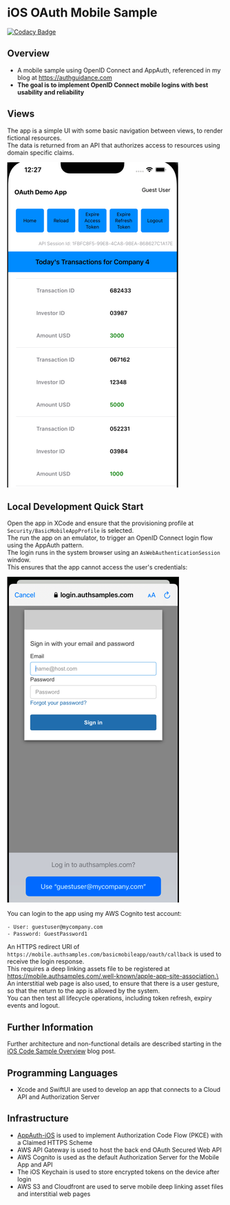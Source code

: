 # iOS OAuth Mobile Sample

[![Codacy Badge](https://app.codacy.com/project/badge/Grade/f7629f3989ab40a199043f1d84dd8fb5)](https://www.codacy.com/gh/gary-archer/oauth.mobilesample.ios/dashboard?utm_source=github.com&amp;utm_medium=referral&amp;utm_content=gary-archer/oauth.mobilesample.ios&amp;utm_campaign=Badge_Grade)

## Overview

* A mobile sample using OpenID Connect and AppAuth, referenced in my blog at https://authguidance.com
* **The goal is to implement OpenID Connect mobile logins with best usability and reliability**

## Views

The app is a simple UI with some basic navigation between views, to render fictional resources.\
The data is returned from an API that authorizes access to resources using domain specific claims.

![App Views](./doc/views.png)

## Local Development Quick Start

Open the app in XCode and ensure that the provisioning profile at `Security/BasicMobileAppProfile` is selected.\
The run the app on an emulator, to trigger an OpenID Connect login flow using the AppAuth pattern.\
The login runs in the system browser using an `AsWebAuthenticationSession` window.\
This ensures that the app cannot access the user's credentials:

![App Login](./doc/login.png)

You can login to the app using my AWS Cognito test account:

```text
- User: guestuser@mycompany.com
- Password: GuestPassword1
```

An HTTPS redirect URI of `https://mobile.authsamples.com/basicmobileapp/oauth/callback` is used to receive the login response.\
This requires a deep linking assets file to be registered at https://mobile.authsamples.com/.well-known/apple-app-site-association.\
An interstitial web page is also used, to ensure that there is a user gesture, so that the return to the app is allowed by the system.\
You can then test all lifecycle operations, including token refresh, expiry events and logout.

## Further Information

Further architecture and non-functional details are described starting in the [iOS Code Sample Overview](https://authguidance.com/2020/02/22/ios-code-sample-overview/) blog post.

## Programming Languages

* Xcode and SwiftUI are used to develop an app that connects to a Cloud API and Authorization Server

## Infrastructure

* [AppAuth-iOS](https://github.com/openid/AppAuth-iOS) is used to implement Authorization Code Flow (PKCE) with a Claimed HTTPS Scheme
* AWS API Gateway is used to host the back end OAuth Secured Web API
* AWS Cognito is used as the default Authorization Server for the Mobile App and API
* The iOS Keychain is used to store encrypted tokens on the device after login
* AWS S3 and Cloudfront are used to serve mobile deep linking asset files and interstitial web pages
